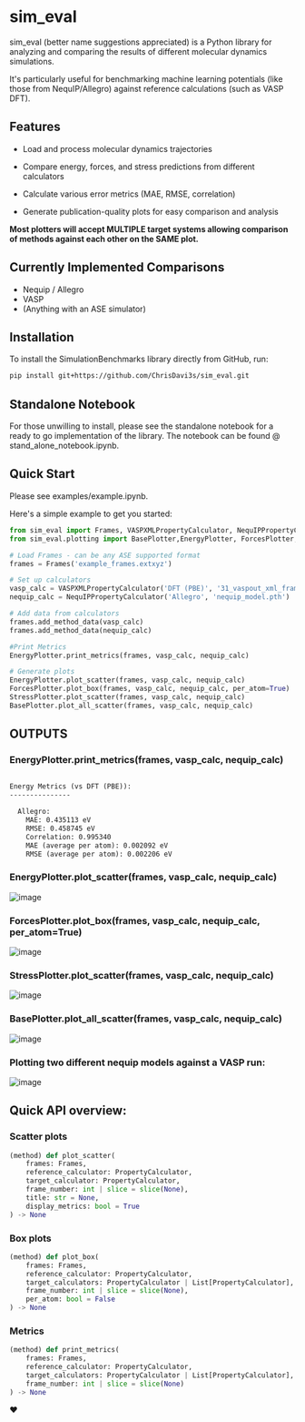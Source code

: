 # sim_eval

sim_eval (better name suggestions appreciated) is a Python library for analyzing and comparing the results of different molecular dynamics simulations. 

It's particularly useful for benchmarking machine learning potentials (like those from NequIP/Allegro) against reference calculations (such as VASP DFT).

## Features

- Load and process molecular dynamics trajectories
- Compare energy, forces, and stress predictions from different calculators

- Calculate various error metrics (MAE, RMSE, correlation)
- Generate publication-quality plots for easy comparison and analysis

**Most plotters will accept MULTIPLE target systems allowing comparison of methods against each other on the SAME plot.**

## Currently Implemented Comparisons
- Nequip / Allegro
- VASP
- (Anything with an ASE simulator)

## Installation
To install the SimulationBenchmarks library directly from GitHub, run:
```bash
pip install git+https://github.com/ChrisDavi3s/sim_eval.git
```

## Standalone Notebook

For those unwilling to install, please see the standalone notebook for a ready to go implementation of the library. The notebook can be found @ stand_alone_notebook.ipynb.

## Quick Start

Please see examples/example.ipynb.


Here's a simple example to get you started:
```python
from sim_eval import Frames, VASPXMLPropertyCalculator, NequIPPropertyCalculator
from sim_eval.plotting import BasePlotter,EnergyPlotter, ForcesPlotter, StressPlotter

# Load Frames - can be any ASE supported format
frames = Frames('example_frames.extxyz')

# Set up calculators
vasp_calc = VASPXMLPropertyCalculator('DFT (PBE)', '31_vaspout_xml_frames', 'vasprun_frame')
nequip_calc = NequIPPropertyCalculator('Allegro', 'nequip_model.pth')

# Add data from calculators
frames.add_method_data(vasp_calc)
frames.add_method_data(nequip_calc)

#Print Metrics
EnergyPlotter.print_metrics(frames, vasp_calc, nequip_calc)

# Generate plots
EnergyPlotter.plot_scatter(frames, vasp_calc, nequip_calc)
ForcesPlotter.plot_box(frames, vasp_calc, nequip_calc, per_atom=True)
StressPlotter.plot_scatter(frames, vasp_calc, nequip_calc)
BasePlotter.plot_all_scatter(frames, vasp_calc, nequip_calc)
```

## OUTPUTS 

### EnergyPlotter.print_metrics(frames, vasp_calc, nequip_calc)

```md

Energy Metrics (vs DFT (PBE)):
---------------

  Allegro:
    MAE: 0.435113 eV
    RMSE: 0.458745 eV
    Correlation: 0.995340
    MAE (average per atom): 0.002092 eV
    RMSE (average per atom): 0.002206 eV

```

### EnergyPlotter.plot_scatter(frames, vasp_calc, nequip_calc)

![image](https://github.com/ChrisDavi3s/sim_eval/assets/9642076/cfa9bd21-7cd7-4602-a61a-f9e07802a1f1)

### ForcesPlotter.plot_box(frames, vasp_calc, nequip_calc, per_atom=True)

![image](https://github.com/ChrisDavi3s/sim_eval/assets/9642076/549bad78-18cc-4b4b-a251-6b386f84ec11)

### StressPlotter.plot_scatter(frames, vasp_calc, nequip_calc)

![image](https://github.com/ChrisDavi3s/sim_eval/assets/9642076/38edbb8f-402c-40a4-9b8d-66f1bb9ce8a5)

### BasePlotter.plot_all_scatter(frames, vasp_calc, nequip_calc)

![image](https://github.com/ChrisDavi3s/sim_eval/assets/9642076/9e9bc19d-18b6-4e25-a533-b8cd4063b593)

### Plotting two different nequip models against a VASP run:

![image](https://github.com/ChrisDavi3s/sim_eval/assets/9642076/60a1fb75-46b7-4c02-82a5-9ee00f4e3895)


## Quick API overview: 

### Scatter plots
```python
(method) def plot_scatter(
    frames: Frames,
    reference_calculator: PropertyCalculator,
    target_calculator: PropertyCalculator,
    frame_number: int | slice = slice(None),
    title: str = None,
    display_metrics: bool = True
) -> None
```

### Box plots
```python
(method) def plot_box(
    frames: Frames,
    reference_calculator: PropertyCalculator,
    target_calculators: PropertyCalculator | List[PropertyCalculator],
    frame_number: int | slice = slice(None),
    per_atom: bool = False
) -> None
```

### Metrics

```python
(method) def print_metrics(
    frames: Frames,
    reference_calculator: PropertyCalculator,
    target_calculators: PropertyCalculator | List[PropertyCalculator],
    frame_number: int | slice = slice(None)
) -> None
```

❤️
